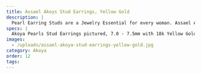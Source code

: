 ```yaml
---
title: Assael Akoys Stud Earrings, Yellow Gold
description: |
  Pearl Earring Studs are a Jewelry Essential for every woman. Assael Akoya Stud Earrings have an incredible luster, complimented by cream and rose overtones.
specs: |
  Akoya Pearls Stud Earrings pictured, 7.0 - 7.5mm with 18k Yellow Gold posts. Also available in 18K White Gold, with pearl sizes ranging from 6.5mm - 10.0mm.
images:
  - /uploads/assael-akoya-stud-earrings-yellow-gold.jpg
category: Akoya
order: 12
tags:
---
```


